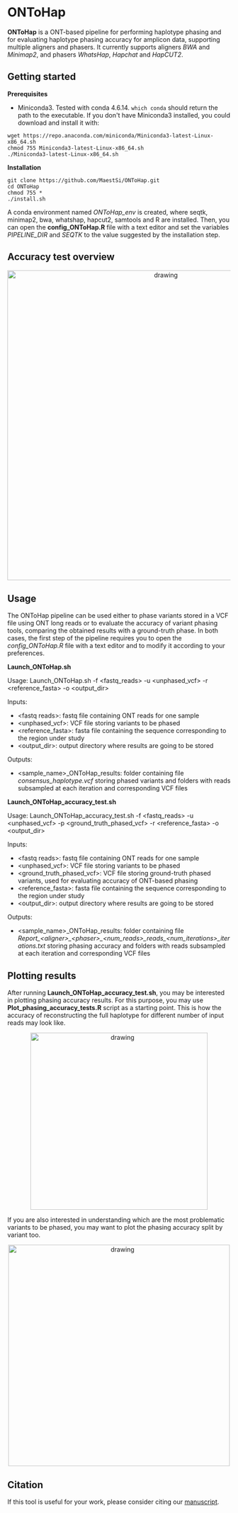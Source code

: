 # ONToHap

**ONToHap** is a ONT-based pipeline for performing haplotype phasing and for evaluating haplotype phasing accuracy for amplicon data, supporting multiple aligners and phasers. It currently supports aligners _BWA_ and _Minimap2_, and phasers _WhatsHap_, _Hapchat_ and _HapCUT2_.

## Getting started

**Prerequisites**

* Miniconda3.
Tested with conda 4.6.14.
```which conda``` should return the path to the executable.
If you don't have Miniconda3 installed, you could download and install it with:
```
wget https://repo.anaconda.com/miniconda/Miniconda3-latest-Linux-x86_64.sh
chmod 755 Miniconda3-latest-Linux-x86_64.sh
./Miniconda3-latest-Linux-x86_64.sh
```

**Installation**

```
git clone https://github.com/MaestSi/ONToHap.git
cd ONToHap
chmod 755 *
./install.sh
```

A conda environment named _ONToHap_env_ is created, where seqtk, minimap2, bwa, whatshap, hapcut2, samtools and R are installed.
Then, you can open the **config_ONToHap.R** file with a text editor and set the variables _PIPELINE_DIR_ and _SEQTK_ to the value suggested by the installation step.

## Accuracy test overview

<p align="center">
  <img src="Figures/ONToHap_pipeline_flowchart.png" alt="drawing" width="700" title="ONToHap_pipeline_flowchart">
</p>

## Usage

The ONToHap pipeline can be used either to phase variants stored in a VCF file using ONT long reads or to evaluate the accuracy of variant phasing tools, comparing the obtained results with a ground-truth phase. In both cases, the first step of the pipeline requires you to open the _config_ONToHap.R_ file with a text editor and to modify it according to your preferences.

**Launch_ONToHap.sh**

Usage:
Launch_ONToHap.sh -f \<fastq_reads\> -u \<unphased_vcf\> -r \<reference_fasta\> -o \<output_dir\>

Inputs:
* \<fastq reads\>: fastq file containing ONT reads for one sample
* \<unphased_vcf\>: VCF file storing variants to be phased
* \<reference_fasta\>: fasta file containing the sequence corresponding to the region under study
* \<output_dir\>: output directory where results are going to be stored

Outputs:
* \<sample_name>\_ONToHap_results: folder containing file _consensus_haplotype.vcf_ storing phased variants and folders with reads subsampled at each iteration and corresponding VCF files

**Launch_ONToHap_accuracy_test.sh**

Usage:
Launch_ONToHap_accuracy_test.sh -f \<fastq_reads\> -u \<unphased_vcf\> -p \<ground_truth_phased_vcf\> -r \<reference_fasta\> -o \<output_dir\>

Inputs:
* \<fastq reads\>: fastq file containing ONT reads for one sample
* \<unphased_vcf\>: VCF file storing variants to be phased
* \<ground_truth_phased_vcf>: VCF file storing ground-truth phased variants, used for evaluating accuracy of ONT-based phasing
* \<reference_fasta\>: fasta file containing the sequence corresponding to the region under study
* \<output_dir\>: output directory where results are going to be stored

Outputs:
* \<sample_name>\_ONToHap_results: folder containing file _Report\_\<aligner\>\_\<phaser\>\_\<num_reads\>\_reads\_\<num\_iterations\>\_iterations.txt_ storing phasing accuracy and folders with reads subsampled at each iteration and corresponding VCF files

## Plotting results

After running **Launch_ONToHap_accuracy_test.sh**, you may be interested in plotting phasing accuracy results. For this purpose, you may use **Plot_phasing_accuracy_tests.R** script as a starting point. This is how the accuracy of reconstructing the full haplotype for different number of input reads may look like.

<p align="center">
  <img src="Figures/S1_full_haplotype.jpeg" alt="drawing" width="400" title="Phasing accuracy full haplotype">
</p>

If you are also interested in understanding which are the most problematic variants to be phased, you may want to plot the phasing accuracy split by variant too.

<p align="center">
  <img src="Figures/S1_acc_by_pos.png" alt="drawing" width="500" title="Phasing accuracy by position">
</p>

## Citation

If this tool is useful for your work, please consider citing our [manuscript](https://tobeannounced.org).

